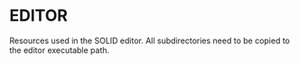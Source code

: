 # EDITOR

Resources used in the SOLID editor. All subdirectories need to be copied to the editor executable path.